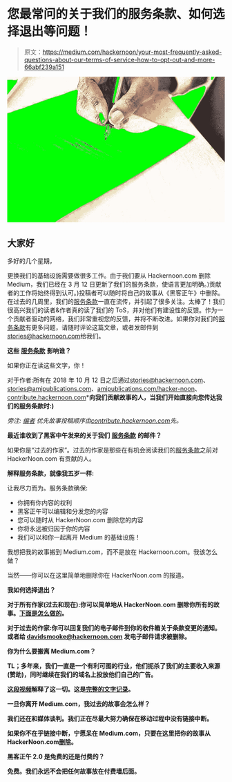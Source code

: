 # 您最常问的关于我们的服务条款、如何选择退出等问题！

> 原文：<https://medium.com/hackernoon/your-most-frequently-asked-questions-about-our-terms-of-service-how-to-opt-out-and-more-66abf239a151>

![](img/a89969ef2a60a0472c05977ef143b2e3.png)

## 大家好

多好的几个星期，

更换我们的基础设施需要做很多工作。由于我们要从 Hackernoon.com 删除 Medium，我们已经在 3 月 12 日更新了我们的服务条款，使语言更加明确。)贡献者的工作将始终得到认可。)投稿者可以随时将自己的故事从《黑客正午》中删除。在过去的几周里，我们的[服务条款](http://terms.hackernoon.com)一直在流传，并引起了很多关注。太棒了！我们很高兴我们的读者&作者真的读了我们的 ToS，并对他们有建设性的反馈。作为一个贡献者驱动的网络，我们非常重视您的反馈，并将不断改进。如果你对我们的[服务条款](http://terms.hackernoon.com)有更多问题，请随时评论这篇文章，或者发邮件到[stories@hackernoon.com](mailto:stories@hackernoon.com)给我们。

**这些** [**服务条款**](http://terms.hackernoon.com) **影响谁？**

如果你正在读这些文字，你！

对于作者:所有在 2018 年 10 月 12 日之后通过[stories@hackernoon.com](mailto:stories@hackernoon.com)、[stories@amipublications.com](mailto:stories@amipublications.com)、[amipublications.com/hacker-noon](http://www.amipublications.com/hacker-noon)、[contribute.hackernoon.com](https://contribute.hackernoon.com/)***向我们贡献故事的人，当我们开始直接向您传达我们的服务条款时:)**

*旁注:* [*编者*](https://hackernoon.com/meet-the-new-hacker-noon-editors-b37508a3e771) *优先故事投稿顺序由*[*contribute.hackernoon.com*](https://contribute.hackernoon.com/)*先。*

**最近谁收到了黑客中午发来的关于我们** [**服务条款**](http://terms.hackernoon.com) **的邮件？**

如果你是“过去的作家”。过去的作家是那些在有机会阅读我们的[服务条款](http://terms.hackernoon.com)之前对 HackerNoon.com 有贡献的人。

**解释服务条款，就像我五岁一样:**

让我尽力而为。服务条款确保:

*   你拥有你内容的权利
*   黑客正午可以编辑和分发您的内容
*   您可以随时从 HackerNoon.com 删除您的内容
*   你将永远被归因于你的内容
*   我们可以和你一起离开 Medium 的基础设施！

我想把我的故事搬到 Medium.com，而不是放在 Hackernoon.com。我该怎么做？

当然——你可以在这里简单地删除你在 HackerNoon.com 的报道。

**我如何选择退出**[](http://terms.hackernoon.com)****？****

**对于所有作家(过去和现在):你可以简单地从 HackerNoon.com 删除你所有的故事。[下面是怎么做的](https://help.medium.com/hc/en-us/articles/115004848968-Remove-a-draft-or-post-from-publication)。**

**对于过去的作家:你可以回复我们的电子邮件到你的收件箱关于条款变更的通知。或者给 davidsmooke@hackernoon.com 发电子邮件请求被删除。**

**你为什么要搬离 Medium.com？**

**TL；多年来，我们一直是一个有利可图的行业，他们扼杀了我们的主要收入来源(赞助)，同时继续在我们的域名上投放他们自己的广告。**

**[这段视频](https://www.youtube.com/watch?v=Hy4Lduu9CKg&feature=youtu.be)解释了这一切。这是[完整的文字记录](https://hackernoon.com/about-removing-medium-from-hackernoon-com-7c72353ba6e)。**

**一旦你离开 Medium.com，我过去的故事会怎么样？**

**我们还在和媒体谈判。我们正在尽最大努力确保在移动过程中没有链接中断。**

**如果你不在乎链接中断，宁愿呆在 Medium.com，只要在这里把你的故事从 HackerNoon.com[删除](https://help.medium.com/hc/en-us/articles/115004848968-Remove-a-draft-or-post-from-publication)。**

****黑客正午 2.0 是免费的还是付费的？****

**免费。我们永远不会把任何故事放在付费墙后面。**